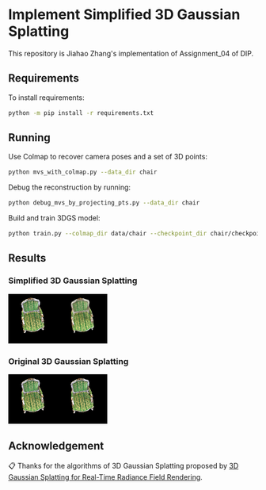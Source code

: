 # Implement Simplified 3D Gaussian Splatting
This repository is Jiahao Zhang's implementation of Assignment_04 of DIP.

## Requirements

To install requirements:

```bash
python -m pip install -r requirements.txt
```

## Running
Use Colmap to recover camera poses and a set of 3D points:

```bash
python mvs_with_colmap.py --data_dir chair
```

Debug the reconstruction by running:

```bash
python debug_mvs_by_projecting_pts.py --data_dir chair
```

Build and train 3DGS model:

```bash
python train.py --colmap_dir data/chair --checkpoint_dir chair/checkpoints
```

## Results

### Simplified 3D Gaussian Splatting
![None](pic/implement.png)

### Original 3D Gaussian Splatting
![None](pic/3dgs.png)

## Acknowledgement

📋 Thanks for the algorithms of 3D Gaussian Splatting proposed by [3D Gaussian Splatting for Real-Time Radiance Field Rendering](https://www.cs.jhu.edu/~misha/Fall07/Papers/Perez03.pdf).
